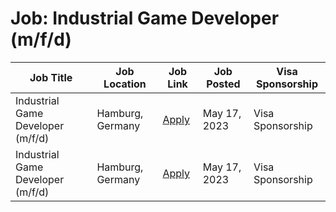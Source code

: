 # Job: Industrial Game Developer (m/f/d)

| Job Title | Job Location | Job Link | Job Posted | Visa Sponsorship |
| --- | --- | --- | --- | --- |
| Industrial Game Developer (m/f/d) | Hamburg, Germany | [Apply](https://join.com/companies/synergeticon/8059176-industrial-game-developer-m-f-d) | May 17, 2023 | Visa Sponsorship |
| Industrial Game Developer (m/f/d) | Hamburg, Germany | [Apply](https://join.com/companies/synergeticon/8059176-industrial-game-developer-m-f-d) | May 17, 2023 | Visa Sponsorship |
